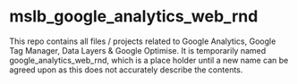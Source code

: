 # mslb_google_analytics_web_rnd

This repo contains all files / projects related to Google Analytics, Google Tag Manager, Data Layers & Google Optimise. It is temporarily named google_analytics_web_rnd, which is a place holder until a new name can be agreed upon as this does not accurately describe the contents.



